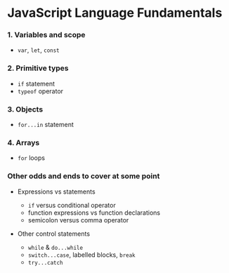 # JavaScript Language Fundamentals

### 1. Variables and scope
- `var`, `let`, `const`
### 2. Primitive types
- `if` statement
- `typeof` operator
### 3. Objects
- `for...in` statement
### 4. Arrays
- `for` loops

### Other odds and ends to cover at some point
- Expressions vs statements
  - `if` versus conditional operator
  - function expressions vs function declarations
  - semicolon versus comma operator

- Other control statements
  - `while` & `do...while`
  - `switch...case`, labelled blocks, `break`
  - `try...catch`
   
